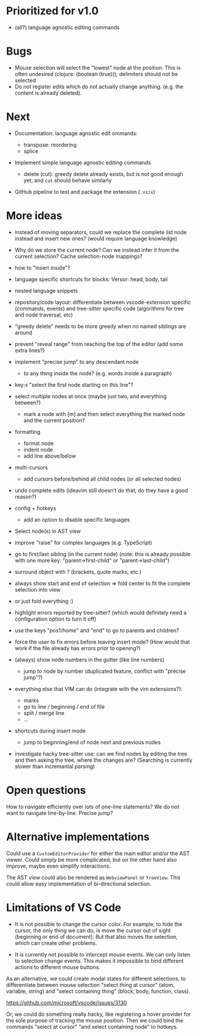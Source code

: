 # Prioritized for v1.0

- (all?) language agnostic editing commands

# Bugs

- Mouse selection will select the "lowest" node at the position. This is often undesired (clojure: (boolean (true))); delimiters should not be selected
- Do not register edits which do not actually change anything. (e.g. the content is already deleted).

# Next

- Documentation: language agnostic edit ommands:
    - transpose: reordering
    - splice

- Implement simple language agnostic editing commands
    - delete (cut): greedy delete already exists, but is not good enough yet; and `cut` should behave similarly
- GitHub pipeline to test and package the extension (`.vsix`)

# More ideas

- Instead of moving separators, could we replace the complete list node instead and insert new ones?
  (would require language knowledge)
- Why do we store the current node? Can we instead infer it from the current selection?
  Cache selection-node mappings?
- how to "insert inside"?
- language specific shortcuts for blocks: Versor: head, body, tail
- nested language snippets
- repository/code layout: differentiate between vscode-extension specific (commands, events) and tree-sitter specific code (algorithms for tree and node traversal, etc)
- "greedy delete" needs to be more greedy when no named siblings are around
- prevent "reveal range" from reaching the top of the editor (add some extra lines?)
- implement "precise jump" to any descendant node
    - to any thing inside the node? (e.g. words inside a paragraph)
- key:x "select the first node starting on this line"?
- select multiple nodes at once (maybe just two, and everything between?)
  - mark a node with [m] and then select everything the marked node and the current position?
- formatting
  - format node
  - indent node
  - add line above/below
- multi-cursors
  - add cursors before/behind all child nodes (or all selected nodes)
- undo complete edits (ideavim still doesn't do that, do they have a good reason?)
- config + hotkeys
  - add an option to disable specific languages
- Select node(s) in AST view
- improve "raise" for complex languages (e.g. TypeScript)
- go to first/last sibling (in the current node) (note: this is already possible with one more key: "parent->first-child" or "parent->last-child")
- surround object with ? (brackets, quote marks, etc.)
- always show start and end of selection => fold center to fit the complete selection into view
- or just fold everything :)
- highlight errors reported by tree-sitter? (which would definitely need a configuration option to turn it off)
- use the keys "pos1/home" and "end" to go to parents and children?
- force the user to fix errors before leaving insert mode? (How would that work if the file already has errors prior to opening?)

- (always) show node numbers in the gutter (like line numbers)
  - jump to node by number (duplicated feature, conflict with "precise jump"?)

- everything else that VIM can do (integrate with the vim extensions?):
  - marks
  - go to line / beginning / end of file
  - split / merge line
  - ...

- shortcuts during insert mode
  - jump to beginning/end of node next and previous nodes

- investigate hacky tree-sitter use: can we find nodes by editing the tree and then asking the tree, where the changes are? (Searching is currently slower than incremantal parsing)

# Open questions

How to navigate efficiently over lots of one-line statements? We do not want to navigate line-by-line. Precise jump?

# Alternative implementations

Could use a `CustomEditorProvider` for either the main editor and/or the AST viewer. Could simply be more complicated, but on the other hand also improve, maybe even simplify interactions.

The AST view could also be rendered as `WebviewPanel` or `TreeView`. This could allow easy implementation of bi-directional selection.

# Limitations of VS Code

- It is not possible to change the cursor color. For example, to hide the cursor, the only thing we can do, is move the cursor out of sight (beginning or end of document). But that also moves the selection, which can create other problems.

- It is currently not possible to intercept mouse events. We can only listen to selection change events.
This makes it impossible to bind different actions to different mouse buttons.

As an alternative, we could create modal states for different selections, to differentiate between mouse selection "select thing at cursor" (atom, variable, string) and "select containing thing" (block, body, function, class).

https://github.com/microsoft/vscode/issues/3130

Or, we could do something really hacky, like registering a hover provider for the sole purpose of tracking the mouse position. Then we could bind the commands "select at cursor" "and select containing node" to hotkeys.
